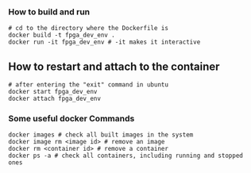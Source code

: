 ### How to build and run
```
# cd to the directory where the Dockerfile is
docker build -t fpga_dev_env .
docker run -it fpga_dev_env # -it makes it interactive
```

## How to restart and attach to the container
```
# after entering the "exit" command in ubuntu
docker start fpga_dev_env
docker attach fpga_dev_env
```

### Some useful docker Commands
```
docker images # check all built images in the system
docker image rm <image id> # remove an image
docker rm <container id> # remove a container
docker ps -a # check all containers, including running and stopped ones
```